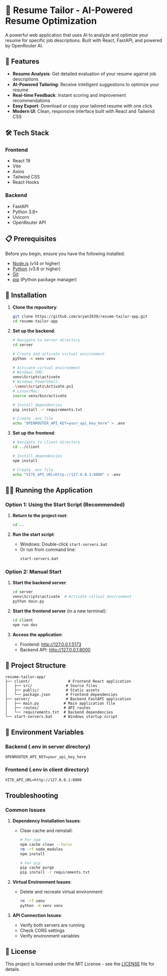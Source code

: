 # 📄 Resume Tailor - AI-Powered Resume Optimization



A powerful web application that uses AI to analyze and optimize your resume for specific job descriptions. Built with React, FastAPI, and powered by OpenRouter AI.

## 🌟 Features

- **Resume Analysis**: Get detailed evaluation of your resume against job descriptions
- **AI-Powered Tailoring**: Receive intelligent suggestions to optimize your resume
- **Real-time Feedback**: Instant scoring and improvement recommendations
- **Easy Export**: Download or copy your tailored resume with one click
- **Modern UI**: Clean, responsive interface built with React and Tailwind CSS

## 🛠️ Tech Stack

### Frontend

- React 19
- Vite
- Axios
- Tailwind CSS
- React Hooks

### Backend

- FastAPI
- Python 3.8+
- Uvicorn
- OpenRouter API

## 📋 Prerequisites

Before you begin, ensure you have the following installed:

- [Node.js](https://nodejs.org/) (v14 or higher)
- [Python](https://www.python.org/) (v3.8 or higher)
- [Git](https://git-scm.com/)
- [pip](https://pip.pypa.io/en/stable/installation/) (Python package manager)

## 🚀 Installation

1. **Clone the repository**:

   ```bash
   git clone https://github.com/aryan3939/resume-tailor-app.git
   cd resume-tailor-app
   ```

2. **Set up the backend**:

   ```bash
   # Navigate to server directory
   cd server

   # Create and activate virtual environment
   python -m venv venv

   # Activate virtual environment
   # Windows CMD:
   venv\Scripts\activate
   # Windows PowerShell:
   .\venv\Scripts\Activate.ps1
   # Linux/Mac:
   source venv/bin/activate

   # Install dependencies
   pip install -r requirements.txt

   # Create .env file
   echo "OPENROUTER_API_KEY=your_api_key_here" > .env
   ```

3. **Set up the frontend**:

   ```bash
   # Navigate to client directory
   cd ../client

   # Install dependencies
   npm install

   # Create .env file
   echo "VITE_API_URL=http://127.0.0.1:8000" > .env
   ```

## 🏃‍♂️ Running the Application

### Option 1: Using the Start Script (Recommended)

1. **Return to the project root**:

   ```bash
   cd ..
   ```

2. **Run the start script**:
   - Windows: Double-click `start-servers.bat`
   - Or run from command line:
     ```bash
     start-servers.bat
     ```

### Option 2: Manual Start

1. **Start the backend server**:

   ```bash
   cd server
   venv\Scripts\activate  # Activate virtual environment
   python main.py
   ```

2. **Start the frontend server** (in a new terminal):

   ```bash
   cd client
   npm run dev
   ```

3. **Access the application**:
   - Frontend: http://127.0.0.1:5173
   - Backend API: http://127.0.0.1:8000

## 📁 Project Structure

```
resume-tailor-app/
├── client/                 # Frontend React application
│   ├── src/               # Source files
│   ├── public/            # Static assets
│   └── package.json       # Frontend dependencies
├── server/                # Backend FastAPI application
│   ├── main.py           # Main application file
│   ├── routes/           # API routes
│   └── requirements.txt  # Backend dependencies
└── start-servers.bat     # Windows startup script
```

## 🔑 Environment Variables

### Backend (.env in server directory)

```
OPENROUTER_API_KEY=your_api_key_here
```

### Frontend (.env in client directory)

```
VITE_API_URL=http://127.0.0.1:8000
```

## Troubleshooting

### Common Issues

1. **Dependency Installation Issues**:

   - Clear cache and reinstall:

     ```bash
     # For npm
     npm cache clean --force
     rm -rf node_modules
     npm install

     # For pip
     pip cache purge
     pip install -r requirements.txt
     ```

2. **Virtual Environment Issues**:

   - Delete and recreate virtual environment:
     ```bash
     rm -rf venv
     python -m venv venv
     ```

3. **API Connection Issues**:
   - Verify both servers are running
   - Check CORS settings
   - Verify environment variables


## 📝 License

This project is licensed under the MIT License - see the [LICENSE](LICENSE) file for details.

